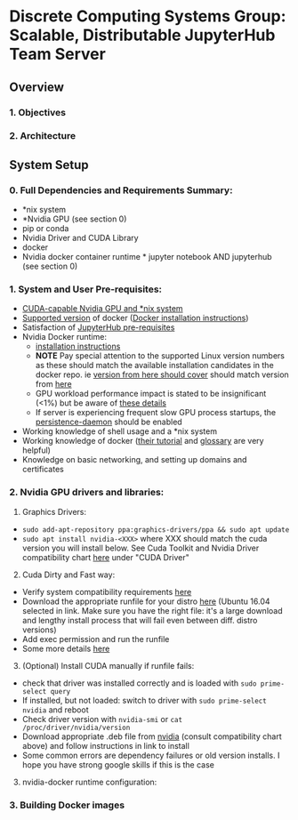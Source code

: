 # Discrete Computing Systems Group: Scalable, Distributable JupyterHub Team Server

## Overview

### 1. Objectives

### 2. Architecture 

## System Setup

### 0. Full Dependencies and Requirements Summary:
* \*nix system
* \*Nvidia GPU (see section 0)
* pip or conda
* Nvidia Driver and CUDA Library
* docker
* Nvidia docker container runtime * jupyter notebook AND jupyterhub (see section 0) 

### 1. System and User Pre-requisites:
* [CUDA-capable Nvidia GPU and \*nix system](https://docs.nvidia.com/cuda/cuda-installation-guide-linux/#system-requirements)
* [Supported version](https://github.com/NVIDIA/nvidia-docker/wiki/Frequently-Asked-Questions#which-docker-packages-are-supported) of docker
([Docker installation instructions](https://docs.docker.com/install/))
* Satisfaction of [JupyterHub pre-requisites](https://jupyterhub.readthedocs.io/en/stable/quickstart.html)
* Nvidia Docker runtime:
	* [installation instructions](https://github.com/NVIDIA/nvidia-docker)
	* **NOTE** Pay special attention to the supported Linux version numbers as these should match the available installation candidates
 in the docker repo. ie [version from here should cover](https://docs.docker.com/install/linux/docker-ce/ubuntu/#os-requirements)
should match version from [here](https://nvidia.github.io/nvidia-docker/#repository-configuration)
	* GPU workload performance impact is stated to be insignificant (<1%) but be aware of 
[these details](https://github.com/NVIDIA/nvidia-docker/wiki/Frequently-Asked-Questions#does-it-have-a-performance-impact-on-my-gpu-workload) 
	* If server is experiencing frequent slow GPU process startups, the 
[persistence-daemon](https://docs.nvidia.com/deploy/driver-persistence/index.html#persistence-daemon) should be enabled
* Working knowledge of shell usage and a \*nix system
* Working knowledge of docker ([their tutorial](https://docs.docker.com/get-started/) and
[glossary](https://docs.docker.com/glossary/) are very helpful)
* Knowledge on basic networking, and setting up domains and certificates

### 2. Nvidia GPU drivers and libraries:  

1. Graphics Drivers:

* `sudo add-apt-repository ppa:graphics-drivers/ppa && sudo apt update`
* `sudo apt install nvidia-<XXX>` where XXX should match the cuda version you will install below. See Cuda Toolkit and Nvidia Driver compatibility chart
[here](https://docs.nvidia.com/cuda/cuda-toolkit-release-notes/) under "CUDA Driver"  

2. Cuda Dirty and Fast way:

* Verify system compatibility requirements [here](https://docs.nvidia.com/cuda/cuda-installation-guide-linux/index.html#pre-installation-actions)
* Download the appropriate runfile for your distro
[here](https://developer.nvidia.com/cuda-downloads?target_os=Linux&target_arch=x86_64&target_distro=Ubuntu&target_version=1604&target_type=runfilelocal)
(Ubuntu 16.04 selected in link. Make sure you have the right file: it's a large download and lengthy install process that will fail even between diff. distro versions)
* Add exec permission and run the runfile
* Some more details [here](https://www.pugetsystems.com/labs/hpc/How-To-Install-CUDA-10-1-on-Ubuntu-19-04-1405/)   

3. (Optional) Install CUDA manually if runfile fails:
* check that driver was installed correctly and is loaded with `sudo prime-select query`
* If installed, but not loaded: switch to driver with `sudo prime-select nvidia` and reboot 
* Check driver version with `nvidia-smi` or `cat /proc/driver/nvidia/version` 
* Download appropriate .deb file from
[nvidia](https://developer.nvidia.com/cuda-downloads?target_os=Linux&target_arch=x86_64&target_distro=Ubuntu&target_version=1604&target_type=deblocal)
(consult compatibility chart above) and follow instructions in link to install  
* Some common errors are dependency failures or old version installs. I hope you have strong google skills if this is the case

3. nvidia-docker runtime configuration:

### 3. Building Docker images
	
